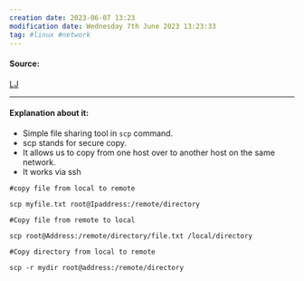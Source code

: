 ```yaml
---
creation date: 2023-06-07 13:23
modification date: Wednesday 7th June 2023 13:23:33
tag: #linux #network
---
```


#### Source:
[LJ](https://linuxjourney.com/lesson/network-file-sharing)

--------------------------------------

#### Explanation about it:

* Simple file sharing tool in `scp` command.
* scp stands for secure copy.
* It allows us to copy from one host over to another host on the same network.
* It works via ssh

```
#copy file from local to remote

scp myfile.txt root@Ipaddress:/remote/directory
```

```
#Copy file from remote to local

scp root@Address:/remote/directory/file.txt /local/directory
```

```
#Copy directory from local to remote

scp -r mydir root@address:/remote/directory
```
